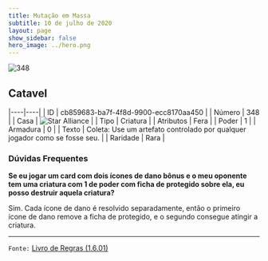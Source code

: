 ```yaml
---
title: Mutação em Massa
subtitle: 10 de julho de 2020
layout: page
show_sidebar: false
hero_image: ../hero.png
---
```


![348](https://cdn.keyforgegame.com/media/card_front/pt/479_348_4WHJ78MJRP7M_pt.png)

## Catavel

|----|----|
| ID | cb859683-ba7f-4f8d-9900-ecc8170aa450 |
| Número | 348 |
| Casa | ![Star Alliance](https://archonarcana.com/images/thumb/7/7d/Star_Alliance.png/22px-Star_Alliance.png "Aliança Estelar") |
| Tipo | Criatura |
| Atributos | Fera |
| Poder | 1 |
| Armadura | 0 |
| Texto | Coleta: Use um artefato controlado por qualquer jogador como se fosse seu. |
| Raridade | Rara |

### Dúvidas Frequentes

**Se eu jogar um card com dois ícones de dano bônus e o meu
oponente tem uma criatura com 1 de poder com ficha de protegido
sobre ela, eu posso destruir aquela criatura?**

Sim. Cada ícone de dano é resolvido separadamente, então o primeiro
ícone de dano remove a ficha de protegido, e o segundo consegue
atingir a criatura.

<hr/>

`Fonte:` [Livro de Regras (1.6.01)](https://drive.google.com/open?id=1YNhLKUC0xfriiMwFYpDu1Go3zPJw6gYo)
